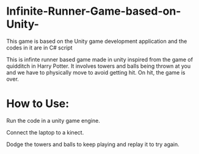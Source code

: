 # Infinite-Runner-Game-based-on-Unity-
This game is based on the Unity game development application and the codes in it are in C# script

This is infinte runner based game made in unity inspired from the game of quidditch in Harry Potter.
It involves towers and balls being thrown at you and we have to physically move to avoid getting hit.
On hit, the game is over.

# How to Use:

Run the code in a unity game engine.

Connect the laptop to a kinect.

Dodge the towers and balls to keep playing and replay it to try again.


